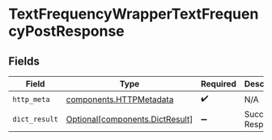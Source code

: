 # TextFrequencyWrapperTextFrequencyPostResponse


## Fields

| Field                                                                    | Type                                                                     | Required                                                                 | Description                                                              |
| ------------------------------------------------------------------------ | ------------------------------------------------------------------------ | ------------------------------------------------------------------------ | ------------------------------------------------------------------------ |
| `http_meta`                                                              | [components.HTTPMetadata](../../models/components/httpmetadata.md)       | :heavy_check_mark:                                                       | N/A                                                                      |
| `dict_result`                                                            | [Optional[components.DictResult]](../../models/components/dictresult.md) | :heavy_minus_sign:                                                       | Successful Response                                                      |